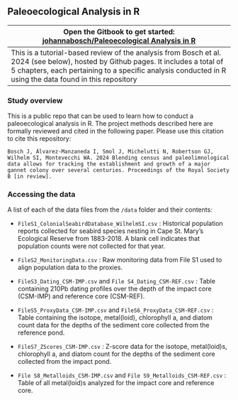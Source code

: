 ## **Paleoecological Analysis in R**

 

|Open the Gitbook to get started: [johannabosch/Paleoecological Analysis in R](https://johannabosch.github.io/Paleolimnological_Analysis_in_R/)|
|--|
|This is a tutorial-based review of the analysis from Bosch et al. 2024 (see below), hosted by Github pages. It includes a total of 5 chapters, each pertaining to a specific analysis conducted in R using the data found in this repository|

### Study overview

This is a public repo that can be used to learn how to conduct a paleoecological analysis in R. The project methods described here are formally reviewed and cited in the following paper. Please use this citation to cite this repository:

    Bosch J, Álvarez-Manzaneda I, Smol J, Michelutti N, Robertson GJ, Wilhelm SI, Montevecchi WA. 2024 Blending census and paleolimnological data allows for tracking the establishment and growth of a major gannet colony over several centuries. Proceedings of the Royal Society B [in review].

### Accessing the data

A list of each of the data files from the `/data` folder and their contents:

* `FileS1_ColonialSeabirdDatabase_WilhelmSI.csv` : Historical population reports collected for seabird species nesting in Cape St. Mary’s Ecological Reserve from 1883-2018. A blank cell indicates that population counts were not collected for that year.


* `FileS2_MonitoringData.csv` : Raw monitoring data from File S1 used to align population data to the proxies.


* `FileS3_Dating_CSM-IMP.csv` and `File S4_Dating_CSM-REF.csv` : Table containing 210Pb dating profiles over the depth of the impact core (CSM-IMP) and reference core (CSM-REF).


* `FileS5_ProxyData_CSM-IMP.csv` and `FileS6_ProxyData_CSM-REF.csv` : Table containing the isotope, metal(loid), chlorophyll a, and diatom count data for the depths of the sediment core collected from the reference pond.


* `FileS7_ZScores_CSM-IMP.csv` : Z-score data for the isotope, metal(loid)s, chlorophyll a, and diatom count for the depths of the sediment core collected from the impact pond.


* `File S8_Metalloids_CSM-IMP.csv` and `File S9_Metalloids_CSM-REF.csv` : Table of all metal(loid)s analyzed for the impact core and reference core.
